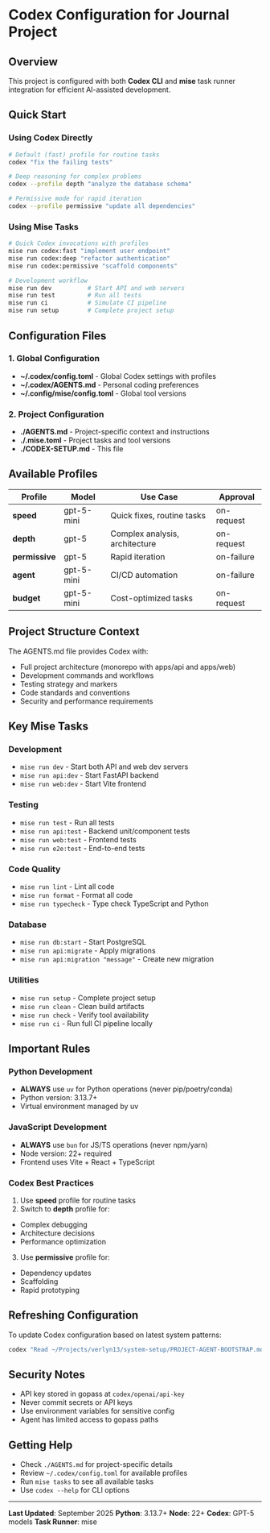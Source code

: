# Codex Configuration for Journal Project

## Overview

This project is configured with both **Codex CLI** and **mise** task runner integration for efficient AI-assisted development.

## Quick Start

### Using Codex Directly

```bash
# Default (fast) profile for routine tasks
codex "fix the failing tests"

# Deep reasoning for complex problems
codex --profile depth "analyze the database schema"

# Permissive mode for rapid iteration
codex --profile permissive "update all dependencies"
```

### Using Mise Tasks

```bash
# Quick Codex invocations with profiles
mise run codex:fast "implement user endpoint"
mise run codex:deep "refactor authentication"
mise run codex:permissive "scaffold components"

# Development workflow
mise run dev          # Start API and web servers
mise run test         # Run all tests
mise run ci           # Simulate CI pipeline
mise run setup        # Complete project setup
```

## Configuration Files

### 1. Global Configuration

- **\~/.codex/config.toml** - Global Codex settings with profiles
- **\~/.codex/AGENTS.md** - Personal coding preferences
- **\~/.config/mise/config.toml** - Global tool versions

### 2. Project Configuration

- **./AGENTS.md** - Project-specific context and instructions
- **./.mise.toml** - Project tasks and tool versions
- **./CODEX-SETUP.md** - This file

## Available Profiles

| Profile        | Model      | Use Case                       | Approval   |
| -------------- | ---------- | ------------------------------ | ---------- |
| **speed**      | gpt-5-mini | Quick fixes, routine tasks     | on-request |
| **depth**      | gpt-5      | Complex analysis, architecture | on-request |
| **permissive** | gpt-5      | Rapid iteration                | on-failure |
| **agent**      | gpt-5-mini | CI/CD automation               | on-failure |
| **budget**     | gpt-5-mini | Cost-optimized tasks           | on-request |

## Project Structure Context

The AGENTS.md file provides Codex with:

- Full project architecture (monorepo with apps/api and apps/web)
- Development commands and workflows
- Testing strategy and markers
- Code standards and conventions
- Security and performance requirements

## Key Mise Tasks

### Development

- `mise run dev` - Start both API and web dev servers
- `mise run api:dev` - Start FastAPI backend
- `mise run web:dev` - Start Vite frontend

### Testing

- `mise run test` - Run all tests
- `mise run api:test` - Backend unit/component tests
- `mise run web:test` - Frontend tests
- `mise run e2e:test` - End-to-end tests

### Code Quality

- `mise run lint` - Lint all code
- `mise run format` - Format all code
- `mise run typecheck` - Type check TypeScript and Python

### Database

- `mise run db:start` - Start PostgreSQL
- `mise run api:migrate` - Apply migrations
- `mise run api:migration "message"` - Create new migration

### Utilities

- `mise run setup` - Complete project setup
- `mise run clean` - Clean build artifacts
- `mise run check` - Verify tool availability
- `mise run ci` - Run full CI pipeline locally

## Important Rules

### Python Development

- **ALWAYS** use `uv` for Python operations (never pip/poetry/conda)
- Python version: 3.13.7+
- Virtual environment managed by uv

### JavaScript Development

- **ALWAYS** use `bun` for JS/TS operations (never npm/yarn)
- Node version: 22+ required
- Frontend uses Vite + React + TypeScript

### Codex Best Practices

1. Use **speed** profile for routine tasks
2. Switch to **depth** profile for:

- Complex debugging
- Architecture decisions
- Performance optimization

3. Use **permissive** profile for:

- Dependency updates
- Scaffolding
- Rapid prototyping

## Refreshing Configuration

To update Codex configuration based on latest system patterns:

```bash
codex "Read ~/Projects/verlyn13/system-setup/PROJECT-AGENT-BOOTSTRAP.md and update project configuration"
```

## Security Notes

- API key stored in gopass at `codex/openai/api-key`
- Never commit secrets or API keys
- Use environment variables for sensitive config
- Agent has limited access to gopass paths

## Getting Help

- Check `./AGENTS.md` for project-specific details
- Review `~/.codex/config.toml` for available profiles
- Run `mise tasks` to see all available tasks
- Use `codex --help` for CLI options

***

**Last Updated**: September 2025
**Python**: 3.13.7+
**Node**: 22+
**Codex**: GPT-5 models
**Task Runner**: mise
